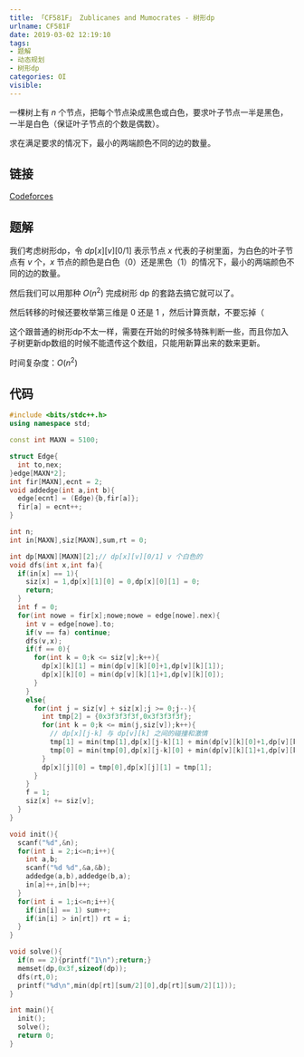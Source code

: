 ```yaml
---
title: 「CF581F」 Zublicanes and Mumocrates - 树形dp
urlname: CF581F
date: 2019-03-02 12:19:10
tags:
- 题解
- 动态规划
- 树形dp
categories: OI
visible:
---
```


一棵树上有 $n$ 个节点，把每个节点染成黑色或白色，要求叶子节点一半是黑色，一半是白色（保证叶子节点的个数是偶数）。

求在满足要求的情况下，最小的两端颜色不同的边的数量。

<!-- more -->

## 链接
[Codeforces](http://codeforces.com/contest/581/problem/F)

## 题解

我们考虑树形dp，令 $dp[x][v][0/1]$ 表示节点 $x$ 代表的子树里面，为白色的叶子节点有 $v$ 个，$x$ 节点的颜色是白色（0）还是黑色（1）的情况下，最小的两端颜色不同的边的数量。

然后我们可以用那种 $O(n^2)$ 完成树形 dp 的套路去搞它就可以了。

然后转移的时候还要枚举第三维是 0 还是 1 ，然后计算贡献，不要忘掉（

这个跟普通的树形dp不太一样，需要在开始的时候多特殊判断一些，而且你加入子树更新dp数组的时候不能遗传这个数组，只能用新算出来的数来更新。

时间复杂度：$O(n^2)$

## 代码


```cpp
#include <bits/stdc++.h>
using namespace std;

const int MAXN = 5100;

struct Edge{
  int to,nex;
}edge[MAXN*2];
int fir[MAXN],ecnt = 2;
void addedge(int a,int b){
  edge[ecnt] = (Edge){b,fir[a]};
  fir[a] = ecnt++;
}

int n;
int in[MAXN],siz[MAXN],sum,rt = 0;

int dp[MAXN][MAXN][2];// dp[x][v][0/1] v 个白色的
void dfs(int x,int fa){
  if(in[x] == 1){
    siz[x] = 1,dp[x][1][0] = 0,dp[x][0][1] = 0;
    return;
  }
  int f = 0;
  for(int nowe = fir[x];nowe;nowe = edge[nowe].nex){
    int v = edge[nowe].to;
    if(v == fa) continue;
    dfs(v,x);
    if(f == 0){
      for(int k = 0;k <= siz[v];k++){
        dp[x][k][1] = min(dp[v][k][0]+1,dp[v][k][1]);
        dp[x][k][0] = min(dp[v][k][1]+1,dp[v][k][0]);
      }     
    }
    else{
      for(int j = siz[v] + siz[x];j >= 0;j--){
        int tmp[2] = {0x3f3f3f3f,0x3f3f3f3f};
        for(int k = 0;k <= min(j,siz[v]);k++){
          // dp[x][j-k] 与 dp[v][k] 之间的碰撞和激情
          tmp[1] = min(tmp[1],dp[x][j-k][1] + min(dp[v][k][0]+1,dp[v][k][1]));
          tmp[0] = min(tmp[0],dp[x][j-k][0] + min(dp[v][k][1]+1,dp[v][k][0]));
        }
        dp[x][j][0] = tmp[0],dp[x][j][1] = tmp[1];
      }
    }
    f = 1;
    siz[x] += siz[v];
  }
}

void init(){
  scanf("%d",&n);
  for(int i = 2;i<=n;i++){
    int a,b;
    scanf("%d %d",&a,&b);
    addedge(a,b),addedge(b,a);
    in[a]++,in[b]++;
  }
  for(int i = 1;i<=n;i++){
    if(in[i] == 1) sum++;
    if(in[i] > in[rt]) rt = i;
  }
}

void solve(){
  if(n == 2){printf("1\n");return;}
  memset(dp,0x3f,sizeof(dp));
  dfs(rt,0);
  printf("%d\n",min(dp[rt][sum/2][0],dp[rt][sum/2][1]));
}

int main(){
  init();
  solve();
  return 0;
}

```

